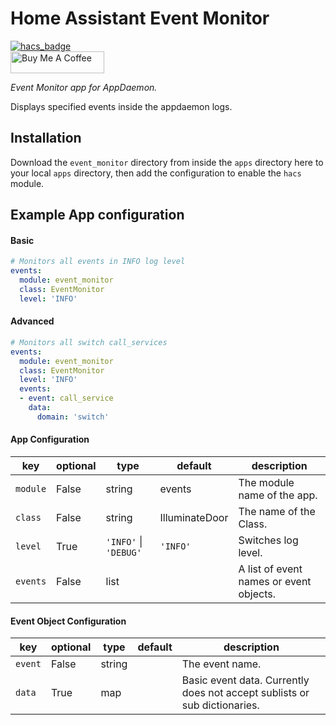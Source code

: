 # Home Assistant Event Monitor

[![hacs_badge](https://img.shields.io/badge/HACS-Default-orange.svg?style=for-the-badge)](https://github.com/custom-components/hacs)
<br><a href="https://www.buymeacoffee.com/Petro31" target="_blank"><img src="https://cdn.buymeacoffee.com/buttons/default-black.png" width="150px" height="35px" alt="Buy Me A Coffee" style="height: 35px !important;width: 150px !important;" ></a>

_Event Monitor app for AppDaemon._

Displays specified events inside the appdaemon logs.

## Installation

Download the `event_monitor` directory from inside the `apps` directory here to your local `apps` directory, then add the configuration to enable the `hacs` module.

## Example App configuration

#### Basic
```yaml
# Monitors all events in INFO log level
events:
  module: event_monitor
  class: EventMonitor
  level: 'INFO'
```

#### Advanced
```yaml
# Monitors all switch call_services
events:
  module: event_monitor
  class: EventMonitor
  level: 'INFO'
  events:
  - event: call_service
    data:
      domain: 'switch'
```

#### App Configuration
key | optional | type | default | description
-- | -- | -- | -- | --
`module` | False | string | events | The module name of the app.
`class` | False | string | IlluminateDoor | The name of the Class.
`level` | True | `'INFO'` &#124; `'DEBUG'` | `'INFO'` | Switches log level.
`events` | False | list | | A list of event names or event objects.

#### Event Object Configuration
key | optional | type | default | description
-- | -- | -- | -- | --
`event` | False | string | | The event name.
`data` | True | map | | Basic event data.  Currently does not accept sublists or sub dictionaries.
